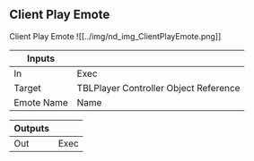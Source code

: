 ## Client Play Emote
Client Play Emote
![[../img/nd_img_ClientPlayEmote.png]]

|Inputs||
|--|--|
| In | Exec |
| Target | TBLPlayer Controller Object Reference |
| Emote Name | Name |

|Outputs||
|--|--|
| Out | Exec |

